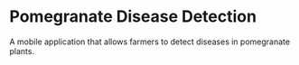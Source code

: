 # Pomegranate Disease Detection

A mobile application that allows farmers to detect diseases in pomegranate plants.